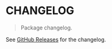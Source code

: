 # CHANGELOG

> Package changelog.

See [GitHub Releases](https://github.com/stdlib-js/random-streams-minstd-shuffle/releases) for the changelog.